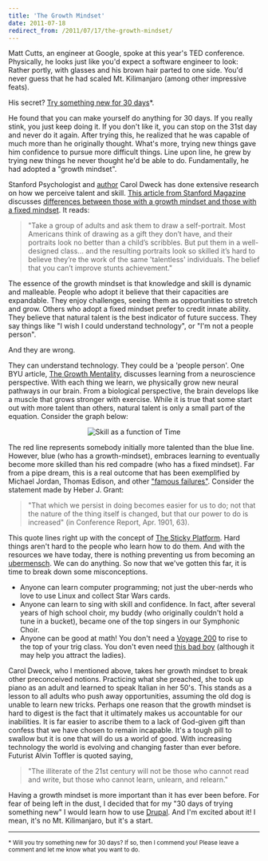 ```yaml
---
title: 'The Growth Mindset'
date: 2011-07-18
redirect_from: /2011/07/17/the-growth-mindset/
---
```


Matt Cutts, an engineer at Google, spoke at this year's TED conference. Physically, he looks just like you'd expect a software engineer to look: Rather portly, with glasses and his brown hair parted to one side. You'd never guess that he had scaled Mt. Kilimanjaro (among other impressive feats).

His secret? <a href="http://www.ted.com/talks/matt_cutts_try_something_new_for_30_days.html" target="_blank" rel="noopener noreferrer" title="Try Something New [VIDEO]">Try something new for 30 days</a>\*.

He found that you can make yourself do anything for 30 days. If you really stink, you just keep doing it. If you don't like it, you can stop on the 31st day and never do it again. After trying this, he realized that he was capable of much more than he originally thought. What's more, trying new things gave him confidence to pursue more difficult things. Line upon line, he grew by trying new things he never thought he'd be able to do. Fundamentally, he had adopted a "growth mindset".

Stanford Psychologist and <a href="http://en.wikipedia.org/wiki/Mindset_(book)" target="_blank" rel="noopener noreferrer" title="Mindset: The New Psychology of Success">author</a> Carol Dweck has done extensive research on how we perceive talent and skill. <a href="http://www.stanfordalumni.org/news/magazine/2007/marapr/features/dweck.html" target="_blank" rel="noopener noreferrer" title="Effort and the Growth Mindset">This article from Stanford Magazine</a> discusses <a href="http://www.stanfordalumni.org/news/magazine/2007/marapr/images/features/dweck/dweck_mindset.pdf" target="_blank" rel="noopener noreferrer" title="Growth vs Fixed Mindset">differences between those with a growth mindset and those with a fixed mindset</a>. It reads:

> "Take a group of adults and ask them to draw a self-portrait. Most Americans think of drawing as a gift they don’t have, and their portraits look no better than a child’s scribbles. But put them in a well-designed class... and the resulting portraits look so skilled it’s hard to believe they’re the work of the same 'talentless' individuals. The belief that you can’t improve stunts achievement."

The essence of the growth mindset is that knowledge and skill is dynamic and malleable. People who adopt it believe that their capacities are expandable. They enjoy challenges, seeing them as opportunities to stretch and grow. Others who adopt a fixed mindset prefer to credit innate ability. They believe that natural talent is the best indicator of future success. They say things like "I wish I could understand technology", or "I'm not a people person".

And they are wrong.

They can understand technology. They could be a 'people person'. One BYU article, <a href="http://ctl.byu.edu/showArchivePage.php?&pageUID=RWE9RzOVdsaW" target="_blank" rel="noopener noreferrer" title="The Growth Mentality">The Growth Mentality</a>, discusses learning from a neuroscience perspective. With each thing we learn, we physically grow new neural pathways in our brain. From a biological perspective, the brain develops like a muscle that grows stronger with exercise. While it is true that some start out with more talent than others, natural talent is only a small part of the equation. Consider the graph below:

<p style="text-align: center;">
  <img alt="Skill as a function of Time" src="/assets/images/Skill-time.gif" />
</p>

The red line represents somebody initially more talented than the blue line. However, blue (who has a growth-mindset), embraces learning to eventually become more skilled than his red compadre (who has a fixed mindset). Far from a pipe dream, this is a real outcome that has been exemplified by Michael Jordan, Thomas Edison, and other <a href="http://www.youtube.com/watch?v=Y6hz_s2XIAU" target="_blank" rel="noopener noreferrer" title="Famous Failures - YouTube">"famous failures"</a>. Consider the statement made by Heber J. Grant:

> "That which we persist in doing becomes easier for us to do; not that the nature of the thing itself is changed, but that our power to do is increased" (in Conference Report, Apr. 1901, 63).

This quote lines right up with the concept of <a href="{{site.url}}/2011/06/06/the-new-york-times-and-the-sticky-platform/" target="_blank" rel="noopener noreferrer" title="The New York Times and The Sticky Platform">The Sticky Platform</a>. Hard things aren't hard to the people who learn how to do them. And with the resources we have today, there is nothing preventing us from becoming an <a href="http://taylor-atkinson.blogspot.com/2011/07/you-are-superman.html" target="_blank" rel="noopener noreferrer" title="You are Superman">ubermensch</a>. We can do anything. So now that we've gotten this far, it is time to break down some misconceptions.

- Anyone can learn computer programming; not just the uber-nerds who love to use Linux and collect Star Wars cards.
- Anyone can learn to sing with skill and confidence. In fact, after several years of high school choir, my buddy (who originally couldn't hold a tune in a bucket), became one of the top singers in our Symphonic Choir.
- Anyone can be good at math! You don't need a <a href="https://education.ti.com/en/products/calculators/graphing-calculators/voyage-200" target="_blank" rel="noopener noreferrer" title="Voyage 200">Voyage 200</a> to rise to the top of your trig class. You don't even need <a href="{{site.url}}/assets/images/casio-calculator-watch.jpg" target="_blank" rel="noopener noreferrer" title="So, so, sweet...">this bad boy</a> (although it may help you attract the ladies).

Carol Dweck, who I mentioned above, takes her growth mindset to break other preconceived notions. Practicing what she preached, she took up piano as an adult and learned to speak Italian in her 50's. This stands as a lesson to all adults who push away opportunities, assuming the old dog is unable to learn new tricks. Perhaps one reason that the growth mindset is hard to digest is the fact that it ultimately makes us accountable for our inabilities. It is far easier to ascribe them to a lack of God-given gift than confess that we have chosen to remain incapable. It's a tough pill to swallow but it is one that will do us a world of good. With increasing technology the world is evolving and changing faster than ever before. Futurist Alvin Toffler is quoted saying,

> "The illiterate of the 21st century will not be those who cannot read and write, but those who cannot learn, unlearn, and relearn."

Having a growth mindset is more important than it has ever been before. For fear of being left in the dust, I decided that for my "30 days of trying something new" I would learn how to use <a href="http://en.wikipedia.org/wiki/Drupal" target="_blank" rel="noopener noreferrer" title="Drupal">Drupal</a>. And I'm excited about it! I mean, it's no Mt. Kilimanjaro, but it's a start.

<hr class="section-divider" />

<small>\* Will you try something new for 30 days? If so, then I commend you! Please leave a comment and let me know what you want to do.</small>
